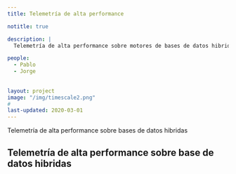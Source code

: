 ```yaml
---
title: Telemetría de alta performance

notitle: true

description: |
  Telemetría de alta performance sobre motores de bases de datos hibridos

people:
  - Pablo
  - Jorge
  
  
layout: project
image: "/img/timescale2.png"
#
last-updated: 2020-03-01
---
```


Telemetría de alta performance sobre bases de datos hibridas

## Telemetría de alta performance sobre base de datos hibridas


